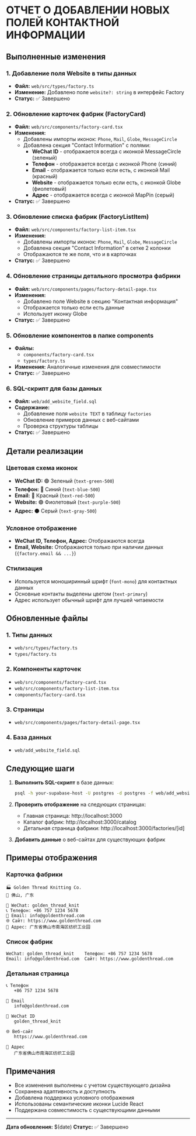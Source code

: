 # ОТЧЕТ О ДОБАВЛЕНИИ НОВЫХ ПОЛЕЙ КОНТАКТНОЙ ИНФОРМАЦИИ

## Выполненные изменения

### 1. Добавление поля Website в типы данных
- **Файл:** `web/src/types/factory.ts`
- **Изменение:** Добавлено поле `website?: string` в интерфейс Factory
- **Статус:** ✅ Завершено

### 2. Обновление карточек фабрик (FactoryCard)
- **Файл:** `web/src/components/factory-card.tsx`
- **Изменения:**
  - Добавлены импорты иконок: `Phone`, `Mail`, `Globe`, `MessageCircle`
  - Добавлена секция "Contact Information" с полями:
    - **WeChat ID** - отображается всегда с иконкой MessageCircle (зеленый)
    - **Телефон** - отображается всегда с иконкой Phone (синий)
    - **Email** - отображается только если есть, с иконкой Mail (красный)
    - **Website** - отображается только если есть, с иконкой Globe (фиолетовый)
    - **Адрес** - отображается всегда с иконкой MapPin (серый)
- **Статус:** ✅ Завершено

### 3. Обновление списка фабрик (FactoryListItem)
- **Файл:** `web/src/components/factory-list-item.tsx`
- **Изменения:**
  - Добавлены импорты иконок: `Phone`, `Mail`, `Globe`, `MessageCircle`
  - Добавлена секция "Contact Information" в сетке 2 колонки
  - Отображаются те же поля, что и в карточках
- **Статус:** ✅ Завершено

### 4. Обновление страницы детального просмотра фабрики
- **Файл:** `web/src/components/pages/factory-detail-page.tsx`
- **Изменения:**
  - Добавлено поле Website в секцию "Контактная информация"
  - Отображается только если есть данные
  - Использует иконку Globe
- **Статус:** ✅ Завершено

### 5. Обновление компонентов в папке components
- **Файлы:** 
  - `components/factory-card.tsx`
  - `types/factory.ts`
- **Изменения:** Аналогичные изменения для совместимости
- **Статус:** ✅ Завершено

### 6. SQL-скрипт для базы данных
- **Файл:** `web/add_website_field.sql`
- **Содержание:**
  - Добавление поля `website TEXT` в таблицу `factories`
  - Обновление примеров данных с веб-сайтами
  - Проверка структуры таблицы
- **Статус:** ✅ Завершено

## Детали реализации

### Цветовая схема иконок
- **WeChat ID:** 🟢 Зеленый (`text-green-500`)
- **Телефон:** 🔵 Синий (`text-blue-500`)
- **Email:** 🔴 Красный (`text-red-500`)
- **Website:** 🟣 Фиолетовый (`text-purple-500`)
- **Адрес:** ⚫ Серый (`text-gray-500`)

### Условное отображение
- **WeChat ID, Телефон, Адрес:** Отображаются всегда
- **Email, Website:** Отображаются только при наличии данных (`{factory.email && ...}`)

### Стилизация
- Используется моноширинный шрифт (`font-mono`) для контактных данных
- Основные контакты выделены цветом (`text-primary`)
- Адрес использует обычный шрифт для лучшей читаемости

## Обновленные файлы

### 1. Типы данных
- `web/src/types/factory.ts`
- `types/factory.ts`

### 2. Компоненты карточек
- `web/src/components/factory-card.tsx`
- `web/src/components/factory-list-item.tsx`
- `components/factory-card.tsx`

### 3. Страницы
- `web/src/components/pages/factory-detail-page.tsx`

### 4. База данных
- `web/add_website_field.sql`

## Следующие шаги

1. **Выполнить SQL-скрипт** в базе данных:
   ```bash
   psql -h your-supabase-host -U postgres -d postgres -f web/add_website_field.sql
   ```

2. **Проверить отображение** на следующих страницах:
   - Главная страница: http://localhost:3000
   - Каталог фабрик: http://localhost:3000/catalog
   - Детальная страница фабрики: http://localhost:3000/factories/[id]

3. **Добавить данные** о веб-сайтах для существующих фабрик

## Примеры отображения

### Карточка фабрики
```
🏭 Golden Thread Knitting Co.
📍 佛山, 广东

💬 WeChat: golden_thread_knit
📞 Телефон: +86 757 1234 5678
📧 Email: info@goldenthread.com
🌐 Сайт: https://www.goldenthread.com
📍 Адрес: 广东省佛山市南海区纺织工业园
```

### Список фабрик
```
WeChat: golden_thread_knit    Телефон: +86 757 1234 5678
Email: info@goldenthread.com  Сайт: https://www.goldenthread.com
```

### Детальная страница
```
📞 Телефон
   +86 757 1234 5678

📧 Email
   info@goldenthread.com

💬 WeChat ID
   golden_thread_knit

🌐 Веб-сайт
   https://www.goldenthread.com

📍 Адрес
   广东省佛山市南海区纺织工业园
```

## Примечания

- Все изменения выполнены с учетом существующего дизайна
- Сохранена адаптивность и доступность
- Добавлена поддержка условного отображения
- Использованы семантические иконки Lucide React
- Поддержана совместимость с существующими данными

---
**Дата обновления:** $(date)
**Статус:** ✅ Завершено
